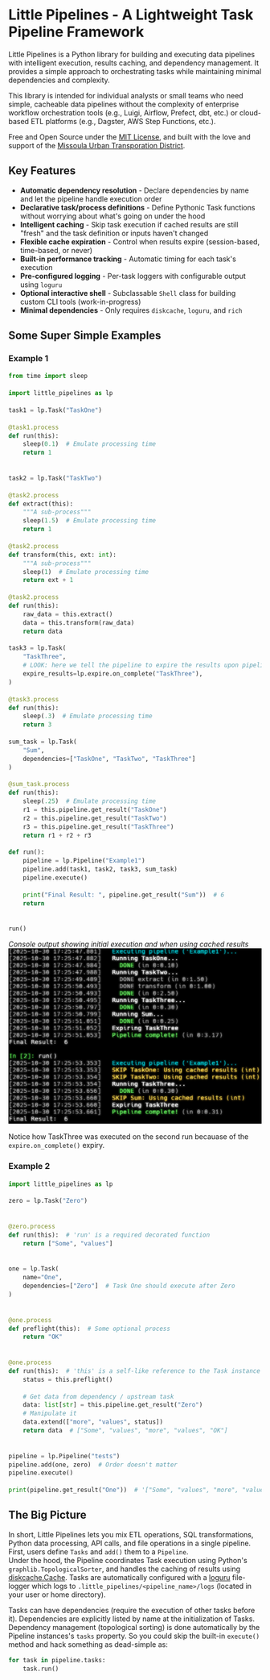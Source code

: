 # Little Pipelines - A Lightweight Task Pipeline Framework

Little Pipelines is a Python library for building and executing data pipelines with intelligent execution, results caching, and dependency management. It provides a simple approach to orchestrating tasks while maintaining minimal dependencies and complexity.  

This library is intended for individual analysts or small teams who need simple, cacheable data pipelines without the complexity of enterprise workflow orchestration tools (e.g., Luigi, Airflow, Prefect, dbt, etc.) or cloud-based ETL platforms (e.g., Dagster, AWS Step Functions, etc.).  

Free and Open Source under the [MIT License](https://mit-license.org/), and built with the love and support of the [Missoula Urban Transporation District](https://mountainline.com/about/).  

## Key Features

- **Automatic dependency resolution** - Declare dependencies by name and let the pipeline handle execution order
- **Declarative task/process definitions** - Define Pythonic Task functions without worrying about what's going on under the hood
- **Intelligent caching** - Skip task execution if cached results are still "fresh" and the task definition or inputs haven't changed
- **Flexible cache expiration** - Control when results expire (session-based, time-based, or never)
- **Built-in performance tracking** - Automatic timing for each task's execution
- **Pre-configured logging** - Per-task loggers with configurable output using `loguru`
- **Optional interactive shell** - Subclassable `Shell` class for building custom CLI tools (work-in-progress)
- **Minimal dependencies** - Only requires `diskcache`, `loguru`, and `rich`


## Some Super Simple Examples

### Example 1
```python
from time import sleep

import little_pipelines as lp

task1 = lp.Task("TaskOne")

@task1.process
def run(this):
    sleep(0.1)  # Emulate processing time
    return 1


task2 = lp.Task("TaskTwo")

@task2.process
def extract(this):
    """A sub-process"""
    sleep(1.5)  # Emulate processing time
    return 1

@task2.process
def transform(this, ext: int):
    """A sub-process"""
    sleep(1)  # Emulate processing time
    return ext + 1

@task2.process
def run(this):
    raw_data = this.extract()
    data = this.transform(raw_data)
    return data

task3 = lp.Task(
    "TaskThree",
    # LOOK: here we tell the pipeline to expire the results upon pipeline completion
    expire_results=lp.expire.on_complete("TaskThree"),
)

@task3.process
def run(this):
    sleep(.3)  # Emulate processing time
    return 3

sum_task = lp.Task(
    "Sum",
    dependencies=["TaskOne", "TaskTwo", "TaskThree"]
)

@sum_task.process
def run(this):
    sleep(.25)  # Emulate processing time
    r1 = this.pipeline.get_result("TaskOne")
    r2 = this.pipeline.get_result("TaskTwo")
    r3 = this.pipeline.get_result("TaskThree")
    return r1 + r2 + r3

def run():
    pipeline = lp.Pipeline("Example1")
    pipeline.add(task1, task2, task3, sum_task)
    pipeline.execute()

    print("Final Result: ", pipeline.get_result("Sum"))  # 6
    return


run()

```

_Console output showing initial execution and when using cached results_  
<img src="resources/Example1.png">  

Notice how TaskThree was executed on the second run becauase of the `expire.on_complete()` expiry.

### Example 2
```python
import little_pipelines as lp

zero = lp.Task("Zero")


@zero.process
def run(this):  # 'run' is a required decorated function
    return ["Some", "values"]


one = lp.Task(
    name="One",
    dependencies=["Zero"]  # Task One should execute after Zero
)


@one.process
def preflight(this):  # Some optional process
    return "OK"


@one.process
def run(this):  # 'this' is a self-like reference to the Task instance
    status = this.preflight()
    
    # Get data from dependency / upstream task
    data: list[str] = this.pipeline.get_result("Zero")
    # Manipulate it
    data.extend(["more", "values", status])
    return data  # ["Some", "values", "more", "values", "OK"]


pipeline = lp.Pipeline("tests")
pipeline.add(one, zero)  # Order doesn't matter
pipeline.execute()

print(pipeline.get_result("One"))  # '["Some", "values", "more", "values", "OK"]'

```

## The Big Picture

In short, Little Pipelines lets you mix ETL operations, SQL transformations, Python data processing, API calls, and file operations in a single pipeline. First, users define `Tasks` and `add()` them to a `Pipeline`.  
Under the hood, the Pipeline coordinates Task execution using Python's `graphlib.TopologicalSorter`, and handles the caching of results using [diskcache.Cache](https://grantjenks.com/docs/diskcache/tutorial.html#cache). Tasks are automatically configured with a [loguru](https://loguru.readthedocs.io/en/stable/overview.html) file-logger which logs to `.little_pipelines/<pipeline_name>/logs` (located in your user or home directory).  

Tasks can have dependencies (require the execution of other tasks before it). Dependencies are explicitly listed by name at the initialization of Tasks. Dependency management (topological sorting) is done automatically by the Pipeline instances's `tasks` property. So you could skip the built-in `execute()` method and hack something as dead-simple as:

```python
for task in pipeline.tasks:
    task.run()
```
